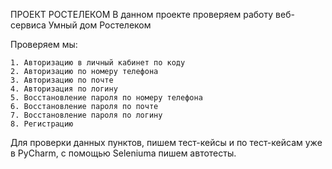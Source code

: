 ПРОЕКТ РОСТЕЛЕКОМ
В данном проекте проверяем работу веб-сервиса Умный дом Ростелеком

Проверяем мы:

    1. Авторизацию в личный кабинет по коду
    2. Авторизацию по номеру телефона
    3. Авторизацию по почте
    4. Авторизация по логину
    5. Восстановление пароля по номеру телефона
    6. Восстановление пароля по почте
    7. Восстановление пароля по логину
    8. Регистрацию
    
Для проверки данных пунктов, пишем тест-кейсы и по тест-кейсам уже в PyCharm, с помощью Seleniuma пишем автотесты.
